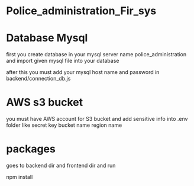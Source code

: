 # Police_administration_Fir_sys

# Database Mysql

first you create database in your mysql server name police_administration and import given mysql file into your database 

after this you must add your mysql host name and password in backend/connection_db.js

# AWS s3 bucket

you must have AWS account for S3 bucket and add sensitive info into .env folder like secret key bucket name region name 

# packages
 goes to backend dir and frontend dir and run

 npm install 
 